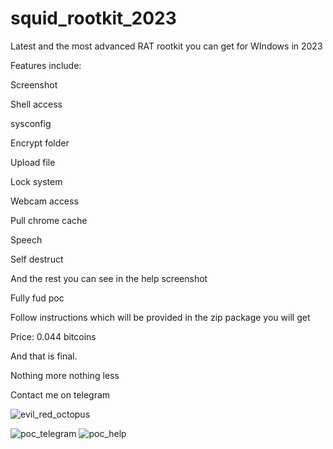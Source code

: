 # squid_rootkit_2023
Latest and the most advanced RAT rootkit you can get for WIndows in 2023

Features include:

Screenshot

Shell access

sysconfig

Encrypt folder

Upload file

Lock system

Webcam access

Pull chrome cache

Speech

Self destruct

And the rest you can see in the help screenshot

Fully fud poc

Follow instructions which will be provided in the zip package you will get

Price: 0.044 bitcoins

And that is final.

Nothing more nothing less

Contact me on telegram 

![evil_red_octopus](https://github.com/evil-red-octopus/squid_rootkit_2023/assets/148368853/66394b5c-3c0c-4200-a2c8-08fa6554f514)

![poc_telegram](https://github.com/evil-red-octopus/squid_rootkit_2023/assets/148368853/6d8803c6-71f1-4373-82e0-ff083590602a)
![poc_help](https://github.com/evil-red-octopus/squid_rootkit_2023/assets/148368853/a6749eb6-5f4d-4c7e-9ec0-1a5a4b89f712)
